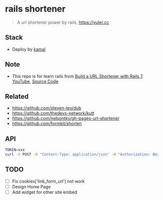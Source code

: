 # rails shortener

> A url shortener power by rails, <https://yuler.cc>

## Stack

- Deploy by [kamal](https://kamal-deploy.org/)

## Note

- This repo is for learn rails from [Build a URL Shortener with Rails 7](https://gorails.com/series/build-a-url-shortener-with-rails-7). [YouTube](https://www.youtube.com/watch?v=XHRUjXUcr04&list=PLm8ctt9NhMNXOBboD4FvLdZU_Cner2uk0&index=1), [Source Code](https://github.dev/gorails-screencasts/url-shortener)

## Related

- <https://github.com/steven-tey/dub>
- <https://github.com/thedevs-network/kutt>
- <https://github.com/nelsontky/gh-pages-url-shortener>
- <https://github.com/formkit/shorten>

## API

```bash
TOKEN=xxx
curl -X POST -H "Content-Type: application/json" -H "Authorization: Bearer $Token" -d '{"link": {"url": "https://github.com/yuler"}}' https://yuler.cc/api/link
```

## TODO

- [ ] Fix cookies['link_form_url'] not work
- [ ] Design Home Page
- [ ] Add widget for other site embed
